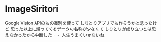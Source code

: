 # ImageSiritori
Google Vision APIのもの識別を使って
しりとりアプリでも作ろうかと思ったけど
思った以上に帰ってくるデータの名称が少なくて
しりとりが成り立つとは思えなかったから中断した・・
人生うまくいかないね
